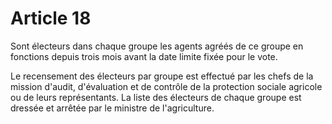 # Article 18

Sont électeurs dans chaque groupe les agents agréés de ce groupe en fonctions depuis trois mois avant la date limite fixée pour le vote.

Le recensement des électeurs par groupe est effectué par les chefs de la mission d'audit, d'évaluation et de contrôle de la protection sociale agricole ou de leurs représentants. La liste des électeurs de chaque groupe est dressée et arrêtée par le ministre de l'agriculture.

